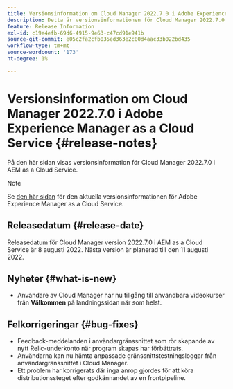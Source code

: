 ```yaml
---
title: Versionsinformation om Cloud Manager 2022.7.0 i Adobe Experience Manager as a Cloud Service
description: Detta är versionsinformationen för Cloud Manager 2022.7.0 i AEM as a Cloud Service.
feature: Release Information
exl-id: c19e4efb-69d6-4915-9e63-c47cd91e941b
source-git-commit: e05c2fa2cfb035ed363e2c80d4aac33b022bd435
workflow-type: tm+mt
source-wordcount: '173'
ht-degree: 1%

---
```


# Versionsinformation om Cloud Manager 2022.7.0 i Adobe Experience Manager as a Cloud Service {#release-notes}

På den här sidan visas versionsinformation för Cloud Manager 2022.7.0 i AEM as a Cloud Service.

>[!NOTE]
>
>Se [den här sidan](/help/release-notes/release-notes-cloud/release-notes-current.md) för den aktuella versionsinformationen för Adobe Experience Manager as a Cloud Service.

## Releasedatum {#release-date}

Releasedatum för Cloud Manager version 2022.7.0 i AEM as a Cloud Service är 8 augusti 2022. Nästa version är planerad till den 11 augusti 2022.

## Nyheter {#what-is-new}

* Användare av Cloud Manager har nu tillgång till användbara videokurser från **Välkommen** på landningssidan när som helst.

## Felkorrigeringar {#bug-fixes}

* Feedback-meddelanden i användargränssnittet som rör skapande av nytt Relic-underkonto när program skapas har förbättrats.
* Användarna kan nu hämta anpassade gränssnittstestningsloggar från användargränssnittet i Cloud Manager.
* Ett problem har korrigerats där inga anrop gjordes för att köra distributionssteget efter godkännandet av en frontpipeline.
